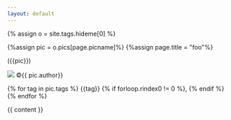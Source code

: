 ```yaml
---
layout: default
---
```

{% assign o = site.tags.hideme[0] %}

{%assign pic = o.pics[page.picname]%}
{%assign page.title = "foo"%}


({{pic}})

<img src="/img/photos/{{ pic.url }}" />
©{{ pic.author}}

{% for tag in pic.tags %}
{{tag}} 
{% if forloop.rindex0 != 0 %}, {% endif %}
{% endfor %}

{{ content }}